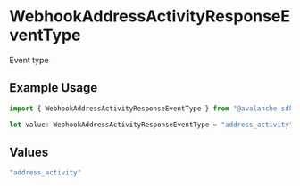 # WebhookAddressActivityResponseEventType

Event type

## Example Usage

```typescript
import { WebhookAddressActivityResponseEventType } from "@avalanche-sdk/webhooks/models/components";

let value: WebhookAddressActivityResponseEventType = "address_activity";
```

## Values

```typescript
"address_activity"
```